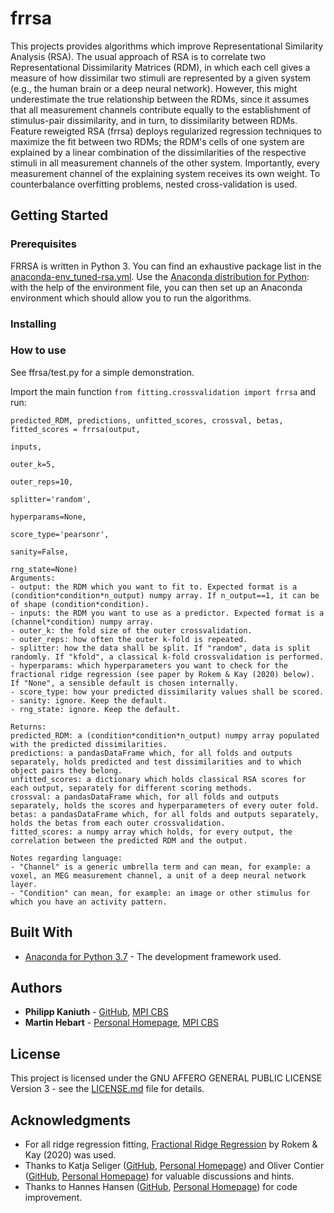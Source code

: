 # frrsa

This projects provides algorithms which improve Representational Similarity Analysis (RSA). The usual approach of RSA is to correlate two Representational Dissimilarity Matrices (RDM), in which each cell gives a measure of how dissimilar two stimuli are represented by a given system (e.g., the human brain or a deep neural network). However, this might underestimate the true relationship between the RDMs, since it assumes that all measurement channels contribute equally to the establishment of stimulus-pair dissimilarity, and in turn, to dissimilarity between RDMs. Feature reweigted RSA (frrsa) deploys regularized regression techniques to maximize the fit between two RDMs; the RDM's cells of one system are explained by a linear combination of the dissimilarities of the respective stimuli in all measurement channels of the other system. Importantly, every measurement channel of the explaining system receives its own weight. To counterbalance overfitting problems, nested cross-validation is used.


## Getting Started

### Prerequisites
FRRSA is written in Python 3. You can find an exhaustive package list in the [anaconda-env_tuned-rsa.yml](https://github.com/PhilippKaniuth/tuned_rsa/blob/main/anaconda-env-specs_tuned-rsa.yml). Use the [Anaconda distribution for Python](https://www.anaconda.com/distribution/#download-section): with the help of the environment file, you can then set up an Anaconda environment which should allow you to run the algorithms.

### Installing


### How to use
See ffrsa/test.py for a simple demonstration.

Import the main function `from fitting.crossvalidation import frrsa` and run:
```
predicted_RDM, predictions, unfitted_scores, crossval, betas, fitted_scores = frrsa(output, 
                                                                                    inputs, 
                                                                                    outer_k=5, 
                                                                                    outer_reps=10, 
                                                                                    splitter='random', 
                                                                                    hyperparams=None, 
                                                                                    score_type='pearsonr', 
                                                                                    sanity=False, 
                                                                                    rng_state=None)
Arguments:
- output: the RDM which you want to fit to. Expected format is a (condition*condition*n_output) numpy array. If n_output==1, it can be of shape (condition*condition).
- inputs: the RDM you want to use as a predictor. Expected format is a (channel*condition) numpy array. 
- outer_k: the fold size of the outer crossvalidation.
- outer_reps: how often the outer k-fold is repeated.
- splitter: how the data shall be split. If "random", data is split randomly. If "kfold", a classical k-fold crossvalidation is performed.
- hyperparams: which hyperparameters you want to check for the fractional ridge regression (see paper by Rokem & Kay (2020) below). If "None", a sensible default is chosen internally.
- score_type: how your predicted dissimilarity values shall be scored.
- sanity: ignore. Keep the default.
- rng_state: ignore. Keep the default.

Returns:
predicted_RDM: a (condition*condition*n_output) numpy array populated with the predicted dissimilarities.
predictions: a pandasDataFrame which, for all folds and outputs separately, holds predicted and test dissimilarities and to which object pairs they belong.
unfitted_scores: a dictionary which holds classical RSA scores for each output, separately for different scoring methods.
crossval: a pandasDataFrame which, for all folds and outputs separately, holds the scores and hyperparameters of every outer fold.
betas: a pandasDataFrame which, for all folds and outputs separately, holds the betas from each outer crossvalidation.
fitted_scores: a numpy array which holds, for every output, the correlation between the predicted RDM and the output.

Notes regarding language:
- "Channel" is a generic umbrella term and can mean, for example: a voxel, an MEG measurement channel, a unit of a deep neural network layer.
- "Condition" can mean, for example: an image or other stimulus for which you have an activity pattern.
```

## Built With
* [Anaconda for Python 3.7](https://www.anaconda.com/distribution/) - The development framework used.


## Authors
* **Philipp Kaniuth** - [GitHub](https://github.com/PhilippKaniuth), [MPI CBS](https://www.cbs.mpg.de/employees/kaniuth)
* **Martin Hebart** - [Personal Homepage](http://martin-hebart.de/), [MPI CBS](https://www.cbs.mpg.de/employees/hebart)


## License
This project is licensed under the GNU AFFERO GENERAL PUBLIC LICENSE Version 3 - see the [LICENSE.md](LICENSE.md) file for details.


## Acknowledgments
* For all ridge regression fitting, [Fractional Ridge Regression](https://pubmed.ncbi.nlm.nih.gov/33252656/) by Rokem & Kay (2020) was used.
* Thanks to Katja Seliger ([GitHub](https://github.com/kateiyas), [Personal Homepage](http://seeliger.space/)) and Oliver Contier ([GitHub](https://github.com/oliver-contier), [Personal Homepage](https://olivercontier.com)) for valuable discussions and hints.
* Thanks to Hannes Hansen ([GitHub](https://github.com/hahahannes), [Personal Homepage](https://hannesh.de)) for code improvement.

